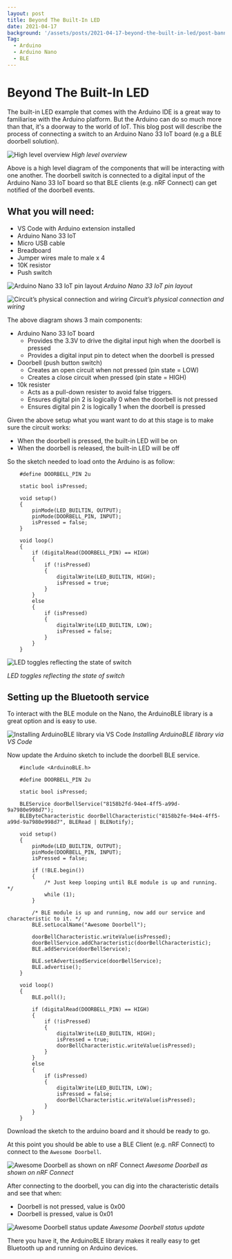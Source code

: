```yaml
---
layout: post
title: Beyond The Built-In LED
date: 2021-04-17
background: '/assets/posts/2021-04-17-beyond-the-built-in-led/post-banner-2021-04-17-beyond-the-built-in-led.jpg'
Tag:
  - Arduino
  - Arduino Nano
  - BLE
---
```


# Beyond The Built-In LED

The built-in LED example that comes with the Arduino IDE is a great way to familiarise with the Arduino platform. But the Arduino can do so much more than that, it's a doorway to the world of IoT. This blog post will describe the process of connecting a switch to an Arduino Nano 33 IoT board (e.g a BLE doorbell solution).

![High level overview](/assets/posts/2021-04-17-beyond-the-built-in-led/doorbell-high-level-view.png)
_High level overview_

Above is a high level diagram of the components that will be interacting with one another. The doorbell switch is connected to a digital input of the Arduino Nano 33 IoT board so that BLE clients (e.g. nRF Connect) can get notified of the doorbell events.

## What you will need:

* VS Code with Arduino extension installed
* Arduino Nano 33 IoT
* Micro USB cable
* Breadboard
* Jumper wires male to male x 4
* 10K resistor
* Push switch

![Arduino Nano 33 IoT pin layout](/assets/posts/2021-04-17-beyond-the-built-in-led/nano_33_iot_pinout.png)
_Arduino Nano 33 IoT pin layout_

![Circuit’s physical connection and wiring](/assets/posts/2021-04-17-beyond-the-built-in-led/doorbell-wiring-view.png)
_Circuit’s physical connection and wiring_

The above diagram shows 3 main components:

* Arduino Nano 33 IoT board
  + Provides the 3.3V to drive the digital input high when the doorbell is pressed
  + Provides a digital input pin to detect when the doorbell is pressed
* Doorbell (push button switch)
  + Creates an open circuit when not pressed (pin state = LOW)
  + Creates a close circuit when pressed (pin state = HIGH)
* 10k resister
  + Acts as a pull-down resister to avoid false triggers.
  + Ensures digital pin 2 is logically 0 when the doorbell is not pressed
  + Ensures digital pin 2 is logically 1 when the doorbell is pressed

Given the above setup what you want want to do at this stage is to make sure the circuit works:

* When the doorbell is pressed, the built-in LED will be on
* When the doorbell is released, the built-in LED will be off

So the sketch needed to load onto the Arduino is as follow:

```
    #define DOORBELL_PIN 2u
    
    static bool isPressed;
    
    void setup()
    {
        pinMode(LED_BUILTIN, OUTPUT);
        pinMode(DOORBELL_PIN, INPUT);
        isPressed = false;
    }
    
    void loop()
    {
        if (digitalRead(DOORBELL_PIN) == HIGH)
        {
            if (!isPressed)
            {
                digitalWrite(LED_BUILTIN, HIGH);
                isPressed = true;
            }
        }
        else
        {
            if (isPressed)
            {
                digitalWrite(LED_BUILTIN, LOW);
                isPressed = false;
            }
        }
    }
```

![LED toggles reflecting the state of switch](/assets/posts/2021-04-17-beyond-the-built-in-led/button-switch-demo.gif)

_LED toggles reflecting the state of switch_

## Setting up the Bluetooth service

To interact with the BLE module on the Nano, the ArduinoBLE library is a great option and is easy to use.

![Installing ArduinoBLE library via VS Code](/assets/posts/2021-04-17-beyond-the-built-in-led/install-arduinoble-demo.gif)
_Installing ArduinoBLE library via VS Code_

Now update the Arduino sketch to include the doorbell BLE service.

```
    #include <ArduinoBLE.h>
    
    #define DOORBELL_PIN 2u
    
    static bool isPressed;
    
    BLEService doorBellService("8158b2fd-94e4-4ff5-a99d-9a7980e998d7");
    BLEByteCharacteristic doorBellCharacteristic("8158b2fe-94e4-4ff5-a99d-9a7980e998d7", BLERead | BLENotify);
    
    void setup()
    {
        pinMode(LED_BUILTIN, OUTPUT);
        pinMode(DOORBELL_PIN, INPUT);
        isPressed = false;
        
        if (!BLE.begin())
        {
            /* Just keep looping until BLE module is up and running. */
            while (1);
        }
    
        /* BLE module is up and running, now add our service and characteristic to it. */
        BLE.setLocalName("Awesome Doorbell");
        
        doorBellCharacteristic.writeValue(isPressed);
        doorBellService.addCharacteristic(doorBellCharacteristic);
        BLE.addService(doorBellService);
        
        BLE.setAdvertisedService(doorBellService);
        BLE.advertise();
    }
    
    void loop()
    {
        BLE.poll();
        
        if (digitalRead(DOORBELL_PIN) == HIGH)
        {
            if (!isPressed)
            {
                digitalWrite(LED_BUILTIN, HIGH);
                isPressed = true;
                doorBellCharacteristic.writeValue(isPressed);
            }
        }
        else
        {
            if (isPressed)
            {
                digitalWrite(LED_BUILTIN, LOW);
                isPressed = false;
                doorBellCharacteristic.writeValue(isPressed);
            }
        }
    }
```

Download the sketch to the arduino board and it should be ready to go.

At this point you should be able to use a BLE Client (e.g. nRF Connect) to connect to the `Awesome Doorbell`.

![Awesome Doorbell as shown on nRF Connect](/assets/posts/2021-04-17-beyond-the-built-in-led/nrf-doorbell-connect.png)
_Awesome Doorbell as shown on nRF Connect_

After connecting to the doorbell, you can dig into the characteristic details and see that when:

* Doorbell is not pressed, value is 0x00
* Doorbell is pressed, value is 0x01

![Awesome Doorbell status update](/assets/posts/2021-04-17-beyond-the-built-in-led/nrf-doorbell-state.png)
_Awesome Doorbell status update_

There you have it, the ArduinoBLE library makes it really easy to get Bluetooth up and running on Arduino devices.

